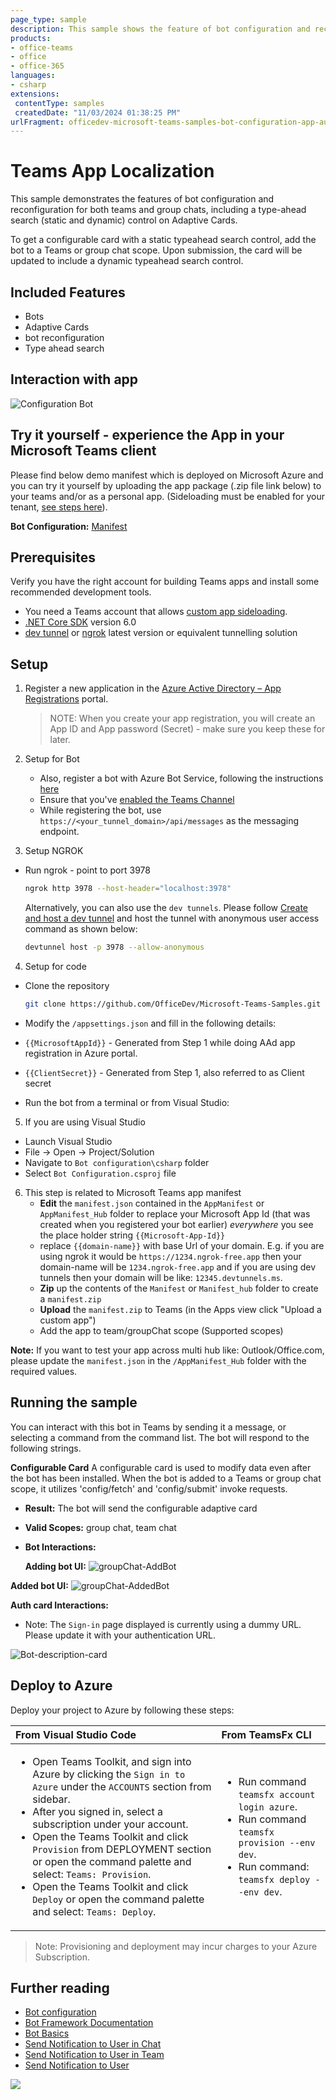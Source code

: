 ```yaml
---
page_type: sample
description: This sample shows the feature of bot configuration and reconfiguration for bots in team and group chat.
products:
- office-teams
- office
- office-365
languages:
- csharp
extensions:
 contentType: samples
 createdDate: "11/03/2024 01:38:25 PM"
urlFragment: officedev-microsoft-teams-samples-bot-configuration-app-auth-csharp
---
```


# Teams App Localization
This sample demonstrates the features of bot configuration and reconfiguration for both teams and group chats, including a type-ahead search (static and dynamic) control on Adaptive Cards.

To get a configurable card with a static typeahead search control, add the bot to a Teams or group chat scope. Upon submission, the card will be updated to include a dynamic typeahead search control.

## Included Features
* Bots
* Adaptive Cards
* bot reconfiguration
* Type ahead search

## Interaction with app

![Configuration Bot](Images/ConfigurationBot.gif)

## Try it yourself - experience the App in your Microsoft Teams client
Please find below demo manifest which is deployed on Microsoft Azure and you can try it yourself by uploading the app package (.zip file link below) to your teams and/or as a personal app. (Sideloading must be enabled for your tenant, [see steps here](https://docs.microsoft.com/microsoftteams/platform/concepts/build-and-test/prepare-your-o365-tenant#enable-custom-teams-apps-and-turn-on-custom-app-uploading)).

**Bot Configuration:** [Manifest](/samples/bot-configuration-app-auth/csharp/demo-manifest/bot-configuration-app.zip)

## Prerequisites

Verify you have the right account for building Teams apps and install some recommended development tools.

- You need a Teams account that allows [custom app sideloading](https://docs.microsoft.com/microsoftteams/platform/build-your-first-app/build-first-app-overview#set-up-your-development-account).
- [.NET Core SDK](https://dotnet.microsoft.com/download) version 6.0
- [dev tunnel](https://learn.microsoft.com/en-us/azure/developer/dev-tunnels/get-started?tabs=windows) or [ngrok](https://ngrok.com/) latest version or equivalent tunnelling solution

## Setup
1. Register a new application in the [Azure Active Directory – App Registrations](https://go.microsoft.com/fwlink/?linkid=2083908) portal.
    > NOTE: When you create your app registration, you will create an App ID and App password (Secret) - make sure you keep these for later.

2. Setup for Bot
	
	- Also, register a bot with Azure Bot Service, following the instructions [here](https://docs.microsoft.com/azure/bot-service/bot-service-quickstart-registration?view=azure-bot-service-3.0)
	- Ensure that you've [enabled the Teams Channel](https://docs.microsoft.com/azure/bot-service/channel-connect-teams?view=azure-bot-service-4.0)
	- While registering the bot, use `https://<your_tunnel_domain>/api/messages` as the messaging endpoint.

3. Setup NGROK
 - Run ngrok - point to port 3978

    ```bash
    ngrok http 3978 --host-header="localhost:3978"
    ```

   Alternatively, you can also use the `dev tunnels`. Please follow [Create and host a dev tunnel](https://learn.microsoft.com/en-us/azure/developer/dev-tunnels/get-started?tabs=windows) and host the tunnel with anonymous user access command as shown below:

   ```bash
   devtunnel host -p 3978 --allow-anonymous
   ```

4. Setup for code

  - Clone the repository

    ```bash
    git clone https://github.com/OfficeDev/Microsoft-Teams-Samples.git
    ```
  - Modify the `/appsettings.json` and fill in the following details:
  - `{{MicrosoftAppId}}` - Generated from Step 1 while doing AAd app registration in Azure portal.
  - `{{ClientSecret}}` - Generated from Step 1, also referred to as Client secret

- Run the bot from a terminal or from Visual Studio:

5. If you are using Visual Studio
  - Launch Visual Studio
  - File -> Open -> Project/Solution
  - Navigate to `Bot configuration\csharp` folder
  - Select `Bot Configuration.csproj` file

6. This step is related to Microsoft Teams app manifest
    - **Edit** the `manifest.json` contained in the `AppManifest` or `AppManifest_Hub` folder to replace your Microsoft App Id (that was created when you registered your bot earlier) *everywhere* you see the place holder string `{{Microsoft-App-Id}}` 
   - replace `{{domain-name}}` with base Url of your domain. E.g. if you are using ngrok it would be `https://1234.ngrok-free.app` then your domain-name will be `1234.ngrok-free.app` and if you are using dev tunnels then your domain will be like: `12345.devtunnels.ms`.
    - **Zip** up the contents of the `Manifest` or `Manifest_hub` folder to create a `manifest.zip`
    - **Upload** the `manifest.zip` to Teams (in the Apps view click "Upload a custom app")
    - Add the app to team/groupChat scope (Supported scopes)

**Note:** If you want to test your app across multi hub like: Outlook/Office.com, please update the `manifest.json` in the `/AppManifest_Hub` folder with the required values.

## Running the sample

You can interact with this bot in Teams by sending it a message, or selecting a command from the command list. The bot will respond to the following strings.

 **Configurable Card**
    A configurable card is used to modify data even after the bot has been installed. When the bot is added to a Teams or group chat scope, it utilizes 'config/fetch' and 'config/submit' invoke requests.

  - **Result:** The bot will send the configurable adaptive card 
  - **Valid Scopes:** group chat, team chat

  - **Bot Interactions:**

    **Adding bot UI:**
  ![groupChat-AddBot ](Images/groupChat-AddBot.png)

   **Added bot UI:**
  ![groupChat-AddedBot ](Images/groupChat-AddedBot.png)

   **Auth card Interactions:**
   - Note: The `Sign-in` page displayed is currently using a dummy URL. Please update it with your authentication URL.

  ![Bot-description-card](Images/Bot-description-card.png)


## Deploy to Azure

Deploy your project to Azure by following these steps:

| From Visual Studio Code                                                                                                                                                                                                                                                                                                                                                  | From TeamsFx CLI                                                                                                                                                                                                                    |
| :----------------------------------------------------------------------------------------------------------------------------------------------------------------------------------------------------------------------------------------------------------------------------------------------------------------------------------------------------------------------- | :---------------------------------------------------------------------------------------------------------------------------------------------------------------------------------------------------------------------------------- |
| <ul><li>Open Teams Toolkit, and sign into Azure by clicking the `Sign in to Azure` under the `ACCOUNTS` section from sidebar.</li> <li>After you signed in, select a subscription under your account.</li><li>Open the Teams Toolkit and click `Provision` from DEPLOYMENT section or open the command palette and select: `Teams: Provision`.</li><li>Open the Teams Toolkit and click `Deploy` or open the command palette and select: `Teams: Deploy`.</li></ul> | <ul> <li>Run command `teamsfx account login azure`.</li> <li>Run command `teamsfx provision --env dev`.</li> <li>Run command: `teamsfx deploy --env dev`. </li></ul> |

> Note: Provisioning and deployment may incur charges to your Azure Subscription.  

## Further reading

- [Bot configuration](https://learn.microsoft.com/microsoftteams/platform/bots/how-to/bot-configuration-experience)
- [Bot Framework Documentation](https://docs.botframework.com)
- [Bot Basics](https://docs.microsoft.com/azure/bot-service/bot-builder-basics?view=azure-bot-service-4.0)
- [Send Notification to User in Chat](https://docs.microsoft.com/graph/api/chat-sendactivitynotification?view=graph-rest-beta)
- [Send Notification to User in Team](https://docs.microsoft.com/graph/api/team-sendactivitynotification?view=graph-rest-beta&tabs=http)
- [Send Notification to User](https://docs.microsoft.com/graph/api/userteamwork-sendactivitynotification?view=graph-rest-beta&tabs=http)

<img src="https://pnptelemetry.azurewebsites.net/microsoft-teams-samples/samples/bot-configuration-app-auth-csharp" />
